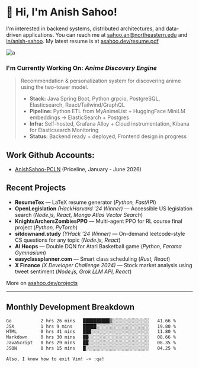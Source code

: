 # 👋 Hi, I'm Anish Sahoo! 

I'm interested in backend systems, distributed architectures, and data-driven applications.
You can reach me at [sahoo.an@northeastern.edu](mailto:sahoo.an@northeastern.edu) and [in/anish-sahoo](https://linkedin.com/in/anish-sahoo). My latest resume is at [asahoo.dev/resume.pdf](asahoo.dev/resume.pdf) 

![a](https://github-profile-summary-cards.vercel.app/api/cards/profile-details?username=anish-sahoo&theme=react)


### I'm Currently Working On: *Anime Discovery Engine*
> Recommendation & personalization system for discovering anime using the two-tower model.
> - **Stack:** Java Spring Boot, Python grpcio, PostgreSQL, Elasticsearch, React/Tailwind/GraphQL
> - **Pipeline:** Python ETL from MyAnimeList + HuggingFace MiniLM embeddings → ElasticSearch + Postgres
> - **Infra:** Self-hosted, Grafana Alloy + Cloud instrumentation, Kibana for Elasticsearch Monitoring
> - **Status:** Backend ready + deployed, Frontend design in progress

## Work Github Accounts:
- [AnishSahoo-PCLN](https://github.com/AnishSahoo-PCLN) (Priceline, January - June 2026)  

## Recent Projects  
- **ResumeTex** — LaTeX resume generator (_Python, FastAPI_)  
- **OpenLegislation** _(HackHarvard '24 Winner)_ — Accessible US legislation search (_Node.js, React, Mongo Atlas Vector Search_)
- **KnightsArchersZombiesPPO** — Multi-agent PPO for RL course final project (_Python, PyTorch_)  
- **sitdownand.study** _(YHack '24 Winner)_ — On-demand leetcode-style CS questions for any topic (_Node.js, React_)  
- **AI Hoops** — Double DQN for Atari Basketball game (_Python, Farama Gymnasium_)  
- **easyclassplanner.com** — Smart class scheduling (_Rust, React_)  
- **X Finance** _(X Developer Challenge 2024)_ — Stock market analysis using tweet sentiment (_Node.js, Grok LLM API, React_)  

More on [asahoo.dev/projects](https://asahoo.dev/projects)  

---
<!---
anish-sahoo/anish-sahoo is a ✨ special ✨ repository because its `README.md` (this file) appears on your GitHub profile.
You can click the Preview link to take a look at your changes.
--->

<!---
![most used languages](https://github-readme-stats-anish-sahoo.vercel.app/api/top-langs/?username=anish-sahoo&theme=react&hide_border=true&count_private=true&include_all_commits=true&langs_count=40&layout=compact&card_width=334&hide=HLSL,ShaderLab,C%23,Jupyter+Notebook,Objective-C%2B%2B,Ruby,Objective-C,lua)
--->

## Monthly Development Breakdown
<!--START_SECTION:waka-->

```txt
Go           2 hrs 26 mins   ██████████▒░░░░░░░░░░░░░░   41.66 %
JSX          1 hrs 9 mins    █████░░░░░░░░░░░░░░░░░░░░   19.80 %
HTML         0 hrs 41 mins   ███░░░░░░░░░░░░░░░░░░░░░░   11.80 %
Markdown     0 hrs 30 mins   ██░░░░░░░░░░░░░░░░░░░░░░░   08.66 %
JavaScript   0 hrs 29 mins   ██░░░░░░░░░░░░░░░░░░░░░░░   08.35 %
JSON         0 hrs 15 mins   █░░░░░░░░░░░░░░░░░░░░░░░░   04.25 %
```

<!--END_SECTION:waka-->

```
Also, I know how to exit Vim! -> :qa!
```
